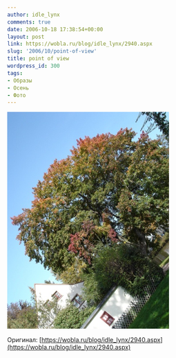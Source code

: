 ```yaml
---
author: idle_lynx
comments: true
date: 2006-10-18 17:38:54+00:00
layout: post
link: https://wobla.ru/blog/idle_lynx/2940.aspx
slug: '2006/10/point-of-view'
title: point of view
wordpress_id: 300
tags:
- Образы
- Осень
- Фото
---
```


![point of view](images/2007/05/9f947367-dcbb-4dd5-8f24-74c62ceeeba9.jpg)

Оригинал: [https://wobla.ru/blog/idle_lynx/2940.aspx](https://wobla.ru/blog/idle_lynx/2940.aspx)
